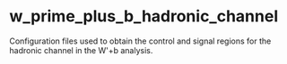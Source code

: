 # w_prime_plus_b_hadronic_channel
Configuration files used to obtain the control and signal regions for the hadronic channel in the W'+b analysis.

